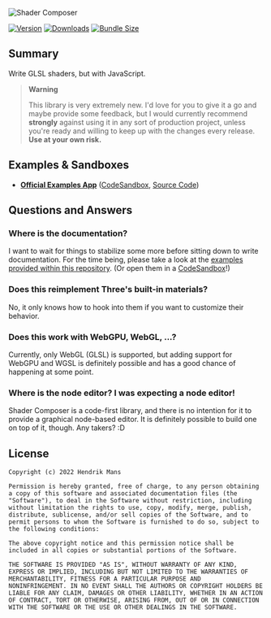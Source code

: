 ![Shader Composer](https://user-images.githubusercontent.com/1061/181271132-f7f57f23-174b-418f-b5f1-225fc76b11c7.jpg)

[![Version](https://img.shields.io/npm/v/shader-composer?style=for-the-badge)](https://www.npmjs.com/package/shader-composer)
[![Downloads](https://img.shields.io/npm/dt/shader-composer.svg?style=for-the-badge)](https://www.npmjs.com/package/shader-composer)
[![Bundle Size](https://img.shields.io/bundlephobia/min/shader-composer?label=bundle%20size&style=for-the-badge)](https://bundlephobia.com/result?p=shader-composer)

## Summary

Write GLSL shaders, but with JavaScript.

> **Warning**
>
> This library is very extremely new. I'd love for you to give it a go and maybe provide some feedback, but I would currently recommend **strongly** against using it in any sort of production project, unless you're ready and willing to keep up with the changes every release. **Use at your own risk.**

## Examples & Sandboxes

- **[Official Examples App](https://shader-composer-examples.vercel.app/)** ([CodeSandbox](https://codesandbox.io/p/github/hmans/shader-composer), [Source Code](https://github.com/hmans/shader-composer/tree/main/apps/examples/src/examples))

## Questions and Answers

### Where is the documentation?

I want to wait for things to stabilize some more before sitting down to write documentation. For the time being, please take a look at the [examples provided within this repository](https://github.com/hmans/shader-composer/tree/main/apps/examples/src/examples). (Or open them in a [CodeSandbox](https://codesandbox.io/p/github/hmans/shader-composer)!)

### Does this reimplement Three's built-in materials?

No, it only knows how to hook into them if you want to customize their behavior.

### Does this work with WebGPU, WebGL, ...?

Currently, only WebGL (GLSL) is supported, but adding support for WebGPU and WGSL is definitely possible and has a good chance of happening at some point.

### Where is the node editor? I was expecting a node editor!

Shader Composer is a code-first library, and there is no intention for it to provide a graphical node-based editor. It is definitely possible to build one on top of it, though. Any takers? :D

## License

```
Copyright (c) 2022 Hendrik Mans

Permission is hereby granted, free of charge, to any person obtaining
a copy of this software and associated documentation files (the
"Software"), to deal in the Software without restriction, including
without limitation the rights to use, copy, modify, merge, publish,
distribute, sublicense, and/or sell copies of the Software, and to
permit persons to whom the Software is furnished to do so, subject to
the following conditions:

The above copyright notice and this permission notice shall be
included in all copies or substantial portions of the Software.

THE SOFTWARE IS PROVIDED "AS IS", WITHOUT WARRANTY OF ANY KIND,
EXPRESS OR IMPLIED, INCLUDING BUT NOT LIMITED TO THE WARRANTIES OF
MERCHANTABILITY, FITNESS FOR A PARTICULAR PURPOSE AND
NONINFRINGEMENT. IN NO EVENT SHALL THE AUTHORS OR COPYRIGHT HOLDERS BE
LIABLE FOR ANY CLAIM, DAMAGES OR OTHER LIABILITY, WHETHER IN AN ACTION
OF CONTRACT, TORT OR OTHERWISE, ARISING FROM, OUT OF OR IN CONNECTION
WITH THE SOFTWARE OR THE USE OR OTHER DEALINGS IN THE SOFTWARE.
```

[shadermaterial]: https://threejs.org/docs/#api/en/materials/ShaderMaterial
[three.js]: https://threejs.org/
[react-three-fiber]: https://github.com/pmndrs/react-three-fiber
[three-custom-shader-material]: https://github.com/FarazzShaikh/THREE-CustomShaderMaterial
[glsl]: https://webglfundamentals.org/webgl/lessons/webgl-shaders-and-glsl.html
